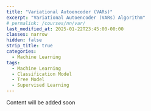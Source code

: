 ```yaml
---
title: "Variational Autoencoder (VARs)"
excerpt: "Variational Autoencoder (VARs) Algorithm"
# permalink: /courses/nn/var/
last_modified_at: 2025-01-22T23:45:00-00:00
classes: narrow
hidden: false
strip_title: true
categories:
  - Machine Learning
tags: 
  - Machine Learning
  - Classification Model
  - Tree Model
  - Supervised Learning
---
```

Content will be added soon